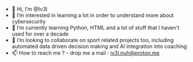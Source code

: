 - 👋 Hi, I’m @Iv3l
- 👀 I’m interested in learning a lot in order to understand more about cybersecurity
- 🌱 I’m currently learning Python, HTML and a lot of stuff that I haven't used for over a decade
- 💞️ I’m looking to collaborate on sport related projects too, including automated data driven decision making and AI integration into coaching
- 📫 How to reach me ? - drop me a mail : <a href>iv3l.nuh@proton.me</a>

<!---
iv3l/iv3l is a ✨ special ✨ repository because its `README.md` (this file) appears on your GitHub profile.
You can click the Preview link to take a look at your changes.
--->
